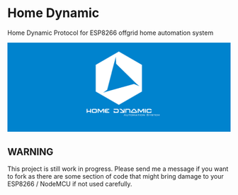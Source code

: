 # Home Dynamic
Home Dynamic Protocol for ESP8266 offgrid home automation system

<img src="https://raw.githubusercontent.com/tobychui/Home-Dynamic/master/documentation/image/Home%20Dynamic%20Logo%201.png">

## WARNING
This project is still work in progress. Please send me a message if you want to fork as there are some section of code that might bring damage to your ESP8266 / NodeMCU if not used carefully. 
